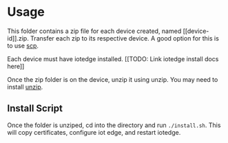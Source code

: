 # Usage
This folder contains a zip file for each device created, named [[device-id]].zip. Transfer each zip to its respective device. A good option for this is to use [scp](https://man7.org/linux/man-pages/man1/scp.1.html).

Each device must have iotedge installed. [[TODO: Link iotedge install docs here]]

Once the zip folder is on the device, unzip it using unzip. You may need to install [unzip](https://linux.die.net/man/1/unzip).

## Install Script
Once the folder is unziped, cd into the directory and run `./install.sh`. This will copy certificates, configure iot edge, and restart iotedge.